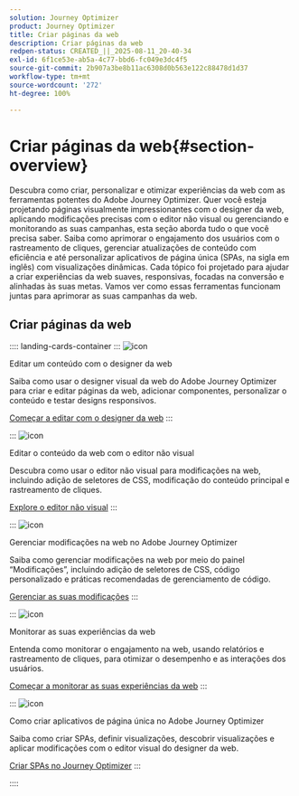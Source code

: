 ```yaml
---
solution: Journey Optimizer
product: Journey Optimizer
title: Criar páginas da web
description: Criar páginas da web
redpen-status: CREATED_||_2025-08-11_20-40-34
exl-id: 6f1ce53e-ab5a-4c77-bbd6-fc049e3dc4f5
source-git-commit: 2b907a3be8b11ac6308d0b563e122c88478d1d37
workflow-type: tm+mt
source-wordcount: '272'
ht-degree: 100%

---
```


# Criar páginas da web{#section-overview}

Descubra como criar, personalizar e otimizar experiências da web com as ferramentas potentes do Adobe Journey Optimizer. Quer você esteja projetando páginas visualmente impressionantes com o designer da web, aplicando modificações precisas com o editor não visual ou gerenciando e monitorando as suas campanhas, esta seção aborda tudo o que você precisa saber. Saiba como aprimorar o engajamento dos usuários com o rastreamento de cliques, gerenciar atualizações de conteúdo com eficiência e até personalizar aplicativos de página única (SPAs, na sigla em inglês) com visualizações dinâmicas. Cada tópico foi projetado para ajudar a criar experiências da web suaves, responsivas, focadas na conversão e alinhadas às suas metas. Vamos ver como essas ferramentas funcionam juntas para aprimorar as suas campanhas da web.

## Criar páginas da web

:::: landing-cards-container
:::
![icon](https://cdn.experienceleague.adobe.com/icons/circle-play.svg?lang=pt-BR)

Editar um conteúdo com o designer da web

Saiba como usar o designer visual da web do Adobe Journey Optimizer para criar e editar páginas da web, adicionar componentes, personalizar o conteúdo e testar designs responsivos.

[Começar a editar com o designer da web](../using/web/web-visual-editor.md)
:::

:::
![icon](https://cdn.experienceleague.adobe.com/icons/code-branch.svg?lang=pt-BR)

Editar o conteúdo da web com o editor não visual

Descubra como usar o editor não visual para modificações na web, incluindo adição de seletores de CSS, modificação do conteúdo principal e rastreamento de cliques.

[Explore o editor não visual](../using/web/web-non-visual-editor.md)
:::

:::
![icon](https://cdn.experienceleague.adobe.com/icons/gear.svg?lang=pt-BR)

Gerenciar modificações na web no Adobe Journey Optimizer

Saiba como gerenciar modificações na web por meio do painel “Modificações”, incluindo adição de seletores de CSS, código personalizado e práticas recomendadas de gerenciamento de código.

[Gerenciar as suas modificações](../using/web/manage-web-modifications.md)
:::

:::
![icon](https://cdn.experienceleague.adobe.com/icons/chart-line.svg?lang=pt-BR)

Monitorar as suas experiências da web

Entenda como monitorar o engajamento na web, usando relatórios e rastreamento de cliques, para otimizar o desempenho e as interações dos usuários.

[Começar a monitorar as suas experiências da web](../using/web/monitor-web-experiences.md)
:::

:::
![icon](https://cdn.experienceleague.adobe.com/icons/puzzle-piece.svg?lang=pt-BR)

Como criar aplicativos de página única no Adobe Journey Optimizer

Saiba como criar SPAs, definir visualizações, descobrir visualizações e aplicar modificações com o editor visual do designer da web.

[Criar SPAs no Journey Optimizer](../using/web/web-spa.md)
:::

::::
